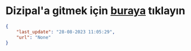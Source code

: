 # Dizipal'a gitmek için [buraya](None) tıklayın
    
```json
{
    "last_update": "28-08-2023 11:05:29",
    "url": "None"
}
```